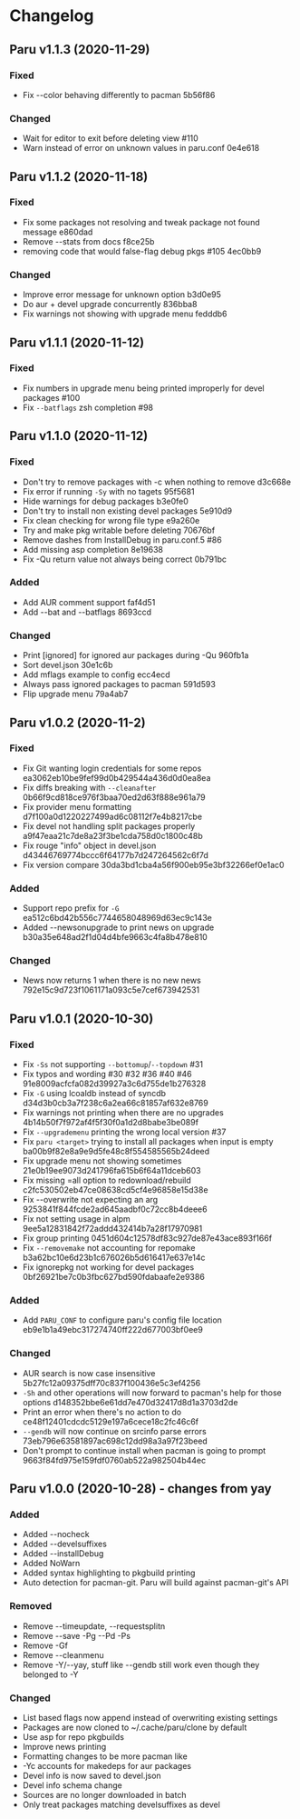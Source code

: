 # Changelog

## Paru v1.1.3 (2020-11-29)

### Fixed

- Fix --color behaving differently to pacman 5b56f86

### Changed

- Wait for editor to exit before deleting view #110
- Warn instead of error on unknown values in paru.conf 0e4e618

## Paru v1.1.2 (2020-11-18)

### Fixed

- Fix some packages not resolving and tweak package not found message e860dad
- Remove --stats from docs f8ce25b
- removing code that would false-flag debug pkgs #105 4ec0bb9

### Changed

- Improve error message for unknown option b3d0e95
- Do aur + devel upgrade concurrently 836bba8
- Fix warnings not showing with upgrade menu fedddb6

## Paru v1.1.1 (2020-11-12)

### Fixed

- Fix numbers in upgrade menu being printed improperly for devel packages #100
- Fix `--batflags` zsh completion #98

## Paru v1.1.0 (2020-11-12)

### Fixed

- Don't try to remove packages with -c when nothing to remove d3c668e
- Fix error if running `-Sy` with no tagets 95f5681
- Hide warnings for debug packages b3e0fe0
- Don't try to install non existing devel packages 5e910d9
- Fix clean checking for wrong file type e9a260e
- Try and make pkg writable before deleting 70676bf
- Remove dashes from InstallDebug in paru.conf.5 #86
- Add missing asp completion 8e19638
-  Fix -Qu return value not always being correct 0b791bc

### Added

- Add AUR comment support faf4d51
- Add --bat and --batflags 8693ccd

### Changed

- Print [ignored] for ignored aur packages during -Qu 960fb1a
- Sort devel.json 30e1c6b
- Add mflags example to config ecc4ecd
- Always pass ignored packages to pacman 591d593
- Flip upgrade menu 79a4ab7

## Paru v1.0.2 (2020-11-2)

### Fixed

- Fix Git wanting login credentials for some repos ea3062eb10be9fef99d0b429544a436d0d0ea8ea
- Fix diffs breaking with `--cleanafter` 0b66f9cd818ce976f3baa70ed2d63f888e961a79
- Fix provider menu formatting d7f100a0d1220227499ad6c08112f7e4b8217cbe
- Fix devel not handling split packages properly a9f47eaa21c7de8a23f3be1cda758d0c1800c48b
- Fix rouge "info" object in devel.json d43446769774bccc6f64177b7d247264562c6f7d
- Fix version compare 30da3bd1cba4a56f900eb95e3bf32266ef0e1ac0

### Added

- Support repo prefix for `-G` ea512c6bd42b556c7744658048969d63ec9c143e
- Added --newsonupgrade to print news on upgrade b30a35e648ad2f1d04d4bfe9663c4fa8b478e810

### Changed

- News now returns 1 when there is no new news 792e15c9d723f1061171a093c5e7cef673942531

## Paru v1.0.1 (2020-10-30)

### Fixed

- Fix `-Ss` not supporting `--bottomup`/`--topdown` #31 
- Fix typos and wording #30 #32 #36 #40 #46 91e8009acfcfa082d39927a3c6d755de1b276328
- Fix `-G` using lcoaldb instead of syncdb d34d3b0cb3a7f238c6a2ea66c81857af632e8769
- Fix warnings not printing when there are no upgrades 4b14b50f7f972af4f5f30f0a1d2d8babe3be089f
- Fix `--upgrademenu` printing the wrong local version #37
- Fix `paru <target>` trying to install all packages when input is empty ba00b9f82e8a9e9d5fe48c8f554585565b24deed
- Fix upgrade menu not showing sometimes 21e0b19ee9073d241796fa615b6f64a11dceb603
- Fix missing =all option to redownload/rebuild c2fc530502eb47ce08638cd5cf4e96858e15d38e
- Fix --overwrite not expecting an arg 9253841f844fcde2ad645aadbf0c72cc8b4deee6
- Fix not setting usage in alpm 9ee5a12831842f72addd432414b7a28f17970981
- Fix group printing 0451d604c12578df83c927de87e43ace893f166f
- Fix `--removemake` not accounting for repomake b3a62bc10e6d23b1c676026b5d616417e637e14c
- Fix ignorepkg not working for devel packages 0bf26921be7c0b3fbc627bd590fdabaafe2e9386

### Added

- Add `PARU_CONF` to configure paru's config file location eb9e1b1a49ebc317274740ff222d677003bf0ee9

### Changed

- AUR search is now case insensitive 5b27fc12a09375dff70c837f100436e5c3ef4256
- `-Sh` and other operations will now forward to pacman's help for those options d148352bbe6e61dd7e470d32417d8d1a3703d2de
- Print an error when there's no action to do ce48f12401cdcdc5129e197a6cece18c2fc46c6f
- `--gendb` will now continue on srcinfo parse errors 73eb796e63581897ac698c12dd98a3a97f23beed
- Don't prompt to continue install when pacman is going to prompt 9663f84fd975e159fdf0760ab522a982504b44ec

## Paru v1.0.0 (2020-10-28) - changes from yay

### Added

- Added --nocheck
- Added --develsuffixes
- Added --installDebug
- Added NoWarn
- Added syntax highlighting to pkgbuild printing
- Auto detection for pacman-git. Paru will build against pacman-git's API

### Removed

- Remove --timeupdate, --requestsplitn
- Remove --save -Pg --Pd -Ps
- Remove -Gf
- Remove --cleanmenu
- Remove -Y/--yay, stuff like --gendb still work even though they belonged to -Y

### Changed

- List based flags now append instead of overwriting existing settings
- Packages are now cloned to ~/.cache/paru/clone by default
- Use asp for repo pkgbuilds
- Improve news printing
- Formatting changes to be more pacman like
- -Yc accounts for makedeps for aur packages
- Devel info is now saved to devel.json
- Devel info schema change
- Sources are no longer downloaded in batch
- Only treat packages matching develsuffixes as devel
